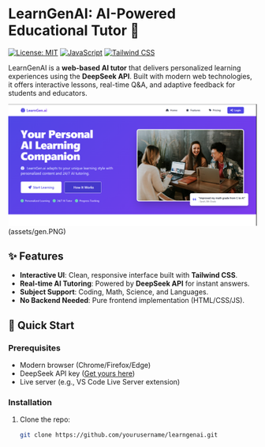 # LearnGenAI: AI-Powered Educational Tutor 🚀

[![License: MIT](https://img.shields.io/badge/License-MIT-yellow.svg)](https://opensource.org/licenses/MIT)
[![JavaScript](https://img.shields.io/badge/JavaScript-ES6+-yellow.svg)](https://developer.mozilla.org/en-US/docs/Web/JavaScript)
[![Tailwind CSS](https://img.shields.io/badge/Tailwind_CSS-3.3+-06B6D4.svg)](https://tailwindcss.com/)

LearnGenAI is a **web-based AI tutor** that delivers personalized learning experiences using the **DeepSeek API**. Built with modern web technologies, it offers interactive lessons, real-time Q&A, and adaptive feedback for students and educators.

![LearnGenAI Demo Screenshot](assets/home.PNG) 
(assets/gen.PNG)

## ✨ Features
- **Interactive UI**: Clean, responsive interface built with **Tailwind CSS**.
- **Real-time AI Tutoring**: Powered by **DeepSeek API** for instant answers.
- **Subject Support**: Coding, Math, Science, and Languages.
- **No Backend Needed**: Pure frontend implementation (HTML/CSS/JS).

## 🚀 Quick Start

### Prerequisites
- Modern browser (Chrome/Firefox/Edge)
- DeepSeek API key ([Get yours here](https://platform.deepseek.com/))
- Live server (e.g., VS Code Live Server extension)

### Installation
1. Clone the repo:
   ```bash
   git clone https://github.com/yourusername/learngenai.git
